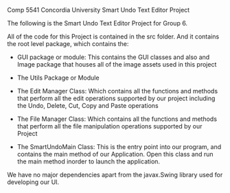 Comp 5541 Concordia University Smart Undo Text Editor Project

The following is the Smart Undo Text Editor Project for Group 6.

All of the code for this Project is contained in the src folder.
And it contains the root level package, which contains the:

- GUI package or module: This contains the GUI classes and also and Image package
that houses all of the image assets used in this project

- The Utils Package or Module

- The Edit Manager Class: Which contains all the functions and methods that perform
all the edit operations supported by our project including the Undo, Delete, Cut, Copy
and Paste operations

- The File Manager Class: Which contains all the functions and methods that perform all the
file manipulation operations supported by our Project

- The SmartUndoMain Class: This is the entry point into our program, and contains the main
method of our Application. Open this class and run the main method inorder to launch the
application.

We have no major dependencies apart from the javax.Swing library used for developing our UI.
